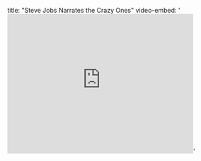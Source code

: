 title: "Steve Jobs Narrates the Crazy Ones"
video-embed: '<iframe width="420" height="315" src="http://www.youtube.com/embed/8rwsuXHA7RA?rel=0" frameborder="0" allowfullscreen></iframe>'
